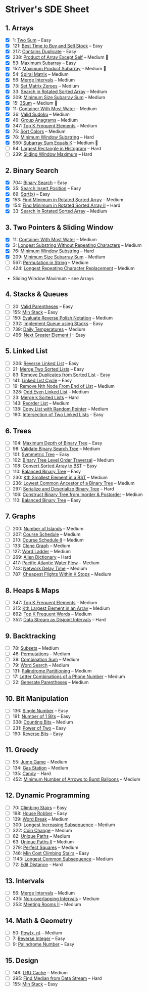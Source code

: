 # Striver's SDE Sheet

## 1. Arrays

- [x] 1: [Two Sum](https://leetcode.com/problems/two-sum/) – Easy
- [x] 121: [Best Time to Buy and Sell Stock](https://leetcode.com/problems/best-time-to-buy-and-sell-stock/) – Easy
- [x] 217: [Contains Duplicate](https://leetcode.com/problems/contains-duplicate/) – Easy
- [x] 238: [Product of Array Except Self](https://leetcode.com/problems/product-of-array-except-self/) – Medium 🔴
- [x] 53: [Maximum Subarray](https://leetcode.com/problems/maximum-subarray/) – Easy
- [x] 152: [Maximum Product Subarray](https://leetcode.com/problems/maximum-product-subarray/) – Medium 🔴
- [x] 54: [Spiral Matrix](https://leetcode.com/problems/spiral-matrix/) – Medium
- [x] 56: [Merge Intervals](https://leetcode.com/problems/merge-intervals/) – Medium
- [x] 73: [Set Matrix Zeroes](https://leetcode.com/problems/set-matrix-zeroes/) – Medium
- [x] 33: [Search in Rotated Sorted Array](https://leetcode.com/problems/search-in-rotated-sorted-array/) – Medium
- [x] 209: [Minimum Size Subarray Sum](https://leetcode.com/problems/minimum-size-subarray-sum/) – Medium
- [x] 15: [3Sum](https://leetcode.com/problems/3sum/) – Medium 🔴
- [x] 11: [Container With Most Water](https://leetcode.com/problems/container-with-most-water/) – Medium
- [x] 36: [Valid Sudoku](https://leetcode.com/problems/valid-sudoku/) – Medium
- [x] 49: [Group Anagrams](https://leetcode.com/problems/group-anagrams/) – Medium
- [x] 347: [Top K Frequent Elements](https://leetcode.com/problems/top-k-frequent-elements/) – Medium
- [x] 75: [Sort Colors](https://leetcode.com/problems/sort-colors/) – Medium
- [x] 76: [Minimum Window Substring](https://leetcode.com/problems/minimum-window-substring/) – Hard
- [x] 560: [Subarray Sum Equals K](https://leetcode.com/problems/subarray-sum-equals-k/) – Medium 🔴
- [ ] 84: [Largest Rectangle in Histogram](https://leetcode.com/problems/largest-rectangle-in-histogram/) – Hard
- [ ] 239: [Sliding Window Maximum](https://leetcode.com/problems/sliding-window-maximum/) – Hard

## 2. Binary Search

- [x] 704: [Binary Search](https://leetcode.com/problems/binary-search/) – Easy
- [x] 35: [Search Insert Position](https://leetcode.com/problems/search-insert-position/) – Easy
- [x] 69: [Sqrt(x)](https://leetcode.com/problems/sqrtx/) – Easy
- [x] 153: [Find Minimum in Rotated Sorted Array](https://leetcode.com/problems/find-minimum-in-rotated-sorted-array/) – Medium
- [x] 154: [Find Minimum in Rotated Sorted Array II](https://leetcode.com/problems/find-minimum-in-rotated-sorted-array-ii/) – Hard
- [x] 33: [Search in Rotated Sorted Array](https://leetcode.com/problems/search-in-rotated-sorted-array/) – Medium

## 3. Two Pointers & Sliding Window

- [x] 11: [Container With Most Water](https://leetcode.com/problems/container-with-most-water/) – Medium
- [x] 3: [Longest Substring Without Repeating Characters](https://leetcode.com/problems/longest-substring-without-repeating-characters/) – Medium
- [x] 76: [Minimum Window Substring](https://leetcode.com/problems/minimum-window-substring/) – Hard
- [x] 209: [Minimum Size Subarray Sum](https://leetcode.com/problems/minimum-size-subarray-sum/) – Medium
- [ ] 567: [Permutation in String](https://leetcode.com/problems/permutation-in-string/) – Medium
- [ ] 424: [Longest Repeating Character Replacement](https://leetcode.com/problems/longest-repeating-character-replacement/) – Medium
- Sliding Window Maximum – see Arrays

## 4. Stacks & Queues

- [ ] 20: [Valid Parentheses](https://leetcode.com/problems/valid-parentheses/) – Easy
- [ ] 155: [Min Stack](https://leetcode.com/problems/min-stack/) – Easy
- [ ] 150: [Evaluate Reverse Polish Notation](https://leetcode.com/problems/evaluate-reverse-polish-notation/) – Medium
- [ ] 232: [Implement Queue using Stacks](https://leetcode.com/problems/implement-queue-using-stacks/) – Easy
- [ ] 739: [Daily Temperatures](https://leetcode.com/problems/daily-temperatures/) – Medium
- [ ] 496: [Next Greater Element I](https://leetcode.com/problems/next-greater-element-i/) – Easy

## 5. Linked List

- [ ] 206: [Reverse Linked List](https://leetcode.com/problems/reverse-linked-list/) – Easy
- [ ] 21: [Merge Two Sorted Lists](https://leetcode.com/problems/merge-two-sorted-lists/) – Easy
- [ ] 83: [Remove Duplicates from Sorted List](https://leetcode.com/problems/remove-duplicates-from-sorted-list/) – Easy
- [ ] 141: [Linked List Cycle](https://leetcode.com/problems/linked-list-cycle/) – Easy
- [ ] 19: [Remove Nth Node From End of List](https://leetcode.com/problems/remove-nth-node-from-end-of-list/) – Medium
- [ ] 328: [Odd Even Linked List](https://leetcode.com/problems/odd-even-linked-list/) – Medium
- [ ] 23: [Merge k Sorted Lists](https://leetcode.com/problems/merge-k-sorted-lists/) – Hard
- [ ] 143: [Reorder List](https://leetcode.com/problems/reorder-list/) – Medium
- [ ] 138: [Copy List with Random Pointer](https://leetcode.com/problems/copy-list-with-random-pointer/) – Medium
- [ ] 160: [Intersection of Two Linked Lists](https://leetcode.com/problems/intersection-of-two-linked-lists/) – Easy

## 6. Trees

- [ ] 104: [Maximum Depth of Binary Tree](https://leetcode.com/problems/maximum-depth-of-binary-tree/) – Easy
- [ ] 98: [Validate Binary Search Tree](https://leetcode.com/problems/validate-binary-search-tree/) – Medium
- [ ] 101: [Symmetric Tree](https://leetcode.com/problems/symmetric-tree/) – Easy
- [ ] 102: [Binary Tree Level Order Traversal](https://leetcode.com/problems/binary-tree-level-order-traversal/) – Medium
- [ ] 108: [Convert Sorted Array to BST](https://leetcode.com/problems/convert-sorted-array-to-binary-search-tree/) – Easy
- [ ] 110: [Balanced Binary Tree](https://leetcode.com/problems/balanced-binary-tree/) – Easy
- [ ] 230: [Kth Smallest Element in a BST](https://leetcode.com/problems/kth-smallest-element-in-a-bst/) – Medium
- [ ] 236: [Lowest Common Ancestor of a Binary Tree](https://leetcode.com/problems/lowest-common-ancestor-of-a-binary-tree/) – Medium
- [ ] 297: [Serialize and Deserialize Binary Tree](https://leetcode.com/problems/serialize-and-deserialize-binary-tree/) – Hard
- [ ] 106: [Construct Binary Tree from Inorder & Postorder](https://leetcode.com/problems/construct-binary-tree-from-inorder-and-postorder-traversal/) – Medium
- [ ] 110: [Balanced Binary Tree](https://leetcode.com/problems/balanced-binary-tree/) – Easy

## 7. Graphs

- [ ] 200: [Number of Islands](https://leetcode.com/problems/number-of-islands/) – Medium
- [ ] 207: [Course Schedule](https://leetcode.com/problems/course-schedule/) – Medium
- [ ] 210: [Course Schedule II](https://leetcode.com/problems/course-schedule-ii/) – Medium
- [ ] 133: [Clone Graph](https://leetcode.com/problems/clone-graph/) – Medium
- [ ] 127: [Word Ladder](https://leetcode.com/problems/word-ladder/) – Medium
- [ ] 269: [Alien Dictionary](https://leetcode.com/problems/alien-dictionary/) – Hard
- [ ] 417: [Pacific Atlantic Water Flow](https://leetcode.com/problems/pacific-atlantic-water-flow/) – Medium
- [ ] 743: [Network Delay Time](https://leetcode.com/problems/network-delay-time/) – Medium
- [ ] 787: [Cheapest Flights Within K Stops](https://leetcode.com/problems/cheapest-flights-within-k-stops/) – Medium

## 8. Heaps & Maps

- [ ] 347: [Top K Frequent Elements](https://leetcode.com/problems/top-k-frequent-elements/) – Medium
- [ ] 215: [Kth Largest Element in an Array](https://leetcode.com/problems/kth-largest-element-in-an-array/) – Medium
- [ ] 692: [Top K Frequent Words](https://leetcode.com/problems/top-k-frequent-words/) – Medium
- [ ] 352: [Data Stream as Disjoint Intervals](https://leetcode.com/problems/data-stream-as-disjoint-intervals/) – Hard

## 9. Backtracking

- [ ] 78: [Subsets](https://leetcode.com/problems/subsets/) – Medium
- [ ] 46: [Permutations](https://leetcode.com/problems/permutations/) – Medium
- [ ] 39: [Combination Sum](https://leetcode.com/problems/combination-sum/) – Medium
- [ ] 79: [Word Search](https://leetcode.com/problems/word-search/) – Medium
- [ ] 131: [Palindrome Partitioning](https://leetcode.com/problems/palindrome-partitioning/) – Medium
- [ ] 17: [Letter Combinations of a Phone Number](https://leetcode.com/problems/letter-combinations-of-a-phone-number/) – Medium
- [ ] 22: [Generate Parentheses](https://leetcode.com/problems/generate-parentheses/) – Medium

## 10. Bit Manipulation

- [ ] 136: [Single Number](https://leetcode.com/problems/single-number/) – Easy
- [ ] 191: [Number of 1 Bits](https://leetcode.com/problems/number-of-1-bits/) – Easy
- [ ] 338: [Counting Bits](https://leetcode.com/problems/counting-bits/) – Medium
- [ ] 231: [Power of Two](https://leetcode.com/problems/power-of-two/) – Easy
- [ ] 190: [Reverse Bits](https://leetcode.com/problems/reverse-bits/) – Easy

## 11. Greedy

- [ ] 55: [Jump Game](https://leetcode.com/problems/jump-game/) – Medium
- [ ] 134: [Gas Station](https://leetcode.com/problems/gas-station/) – Medium
- [ ] 135: [Candy](https://leetcode.com/problems/candy/) – Hard
- [ ] 452: [Minimum Number of Arrows to Burst Balloons](https://leetcode.com/problems/minimum-number-of-arrows-to-burst-balloons/) – Medium

## 12. Dynamic Programming

- [ ] 70: [Climbing Stairs](https://leetcode.com/problems/climbing-stairs/) – Easy
- [ ] 198: [House Robber](https://leetcode.com/problems/house-robber/) – Easy
- [ ] 139: [Word Break](https://leetcode.com/problems/word-break/) – Medium
- [ ] 300: [Longest Increasing Subsequence](https://leetcode.com/problems/longest-increasing-subsequence/) – Medium
- [ ] 322: [Coin Change](https://leetcode.com/problems/coin-change/) – Medium
- [ ] 62: [Unique Paths](https://leetcode.com/problems/unique-paths/) – Medium
- [ ] 63: [Unique Paths II](https://leetcode.com/problems/unique-paths-ii/) – Medium
- [ ] 279: [Perfect Squares](https://leetcode.com/problems/perfect-squares/) – Medium
- [ ] 746: [Min Cost Climbing Stairs](https://leetcode.com/problems/min-cost-climbing-stairs/) – Easy
- [ ] 1143: [Longest Common Subsequence](https://leetcode.com/problems/longest-common-subsequence/) – Medium
- [ ] 72: [Edit Distance](https://leetcode.com/problems/edit-distance/) – Hard

## 13. Intervals

- [ ] 56: [Merge Intervals](https://leetcode.com/problems/merge-intervals/) – Medium
- [ ] 435: [Non-overlapping Intervals](https://leetcode.com/problems/non-overlapping-intervals/) – Medium
- [ ] 253: [Meeting Rooms II](https://leetcode.com/problems/meeting-rooms-ii/) – Medium

## 14. Math & Geometry

- [ ] 50: [Pow(x, n)](https://leetcode.com/problems/powx-n/) – Medium
- [ ] 7: [Reverse Integer](https://leetcode.com/problems/reverse-integer/) – Easy
- [ ] 9: [Palindrome Number](https://leetcode.com/problems/palindrome-number/) – Easy

## 15. Design

- [ ] 146: [LRU Cache](https://leetcode.com/problems/lru-cache/) – Medium
- [ ] 295: [Find Median from Data Stream](https://leetcode.com/problems/find-median-from-data-stream/) – Hard
- [ ] 155: [Min Stack](https://leetcode.com/problems/min-stack/) – Easy
